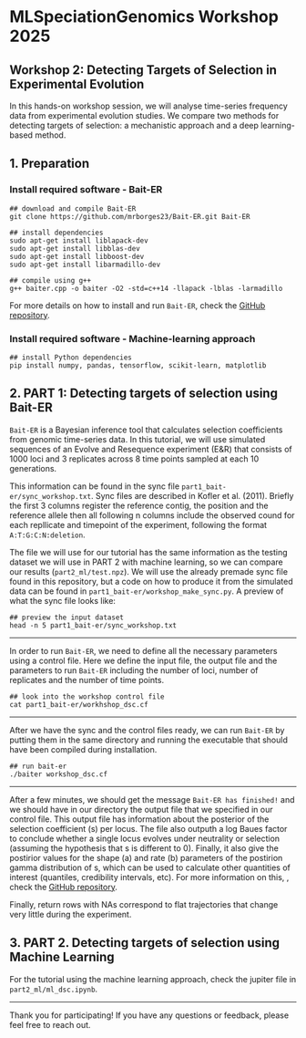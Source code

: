 # MLSpeciationGenomics Workshop 2025 
## Workshop 2: Detecting Targets of Selection in Experimental Evolution

In this hands-on workshop session, we will analyse time-series frequency data from experimental evolution studies. We compare two methods for detecting targets of selection: a mechanistic approach and a deep learning-based method.

## 1. Preparation
### Install required software - Bait-ER

```
## download and compile Bait-ER
git clone https://github.com/mrborges23/Bait-ER.git Bait-ER

## install dependencies
sudo apt-get install liblapack-dev
sudo apt-get install libblas-dev
sudo apt-get install libboost-dev
sudo apt-get install libarmadillo-dev

## compile using g++
g++ baiter.cpp -o baiter -O2 -std=c++14 -llapack -lblas -larmadillo

```
For more details on how to install and run `Bait-ER`, check the [GitHub repository](https://github.com/mrborges23/Bait-ER).

### Install required software - Machine-learning approach

```
## install Python dependencies
pip install numpy, pandas, tensorflow, scikit-learn, matplotlib

```

## 2. PART 1: Detecting targets of selection using Bait-ER
`Bait-ER` is a Bayesian inference tool that calculates selection coefficients from genomic time-series data. In this tutorial, we will use simulated sequences of an Evolve and Resequence experiment (E&R) that consists of 1000 loci and 3 replicates across 8 time points sampled at each 10 generations. 

This information can be found in the sync file `part1_bait-er/sync_workshop.txt`. Sync files are described in Kofler et al. (2011). Briefly the first 3 columns register the reference contig, the position and the reference allele then all following n columns include the observed cound for each repllicate and timepoint of the experiment, following the format `A:T:G:C:N:deletion`.

The file we will use for our tutorial has the same information as the testing dataset we will use in PART 2 with machine learning, so we can compare our results (`part2_ml/test.npz`). We will use the already premade sync file found in this repository, but a code on how to produce it from the simulated data can be found in `part1_bait-er/workshop_make_sync.py`. A preview of what the sync file looks like:


```
## preview the input dataset
head -n 5 part1_bait-er/sync_workshop.txt 
```
---
In order to run `Bait-ER`, we need to define all the necessary parameters using a control file. Here we define the input file, the output file and the parameters to run `Bait-ER` including the number of loci, number of replicates and the number of time points.

```
## look into the workshop control file
cat part1_bait-er/workhshop_dsc.cf
```
---
After we have the sync and the control files ready, we can run `Bait-ER` by putting them in the same directory and running the executable that should have been compiled during installation.

```
## run bait-er
./baiter workshop_dsc.cf
```
---
After a few minutes, we should get the message `Bait-ER has finished!` and we should have in our directory the output file that we specified in our control file. This output file has information about the posterior of the selection coefficient (s) per locus. The file also outputh a log Baues factor to conclude whether a single locus evolves under neutrality or selection (assuming the hypothesis that s is different to 0). Finally, it also give the postirior values for the shape (a) and rate (b) parameters of the postirion gamma distribution of s, which can be used to calculate other quantities of interest (quantiles, credibility intervals, etc). For more information on this, , check the [GitHub repository](https://github.com/mrborges23/Bait-ER). 

Finally, return rows with NAs correspond to flat trajectories that change very little during the experiment. 

## 3. PART 2. Detecting targets of selection using Machine Learning 
For the tutorial using the machine learning approach, check the jupiter file in `part2_ml/ml_dsc.ipynb`.


---
Thank you for participating! If you have any questions or feedback, please feel free to reach out.










